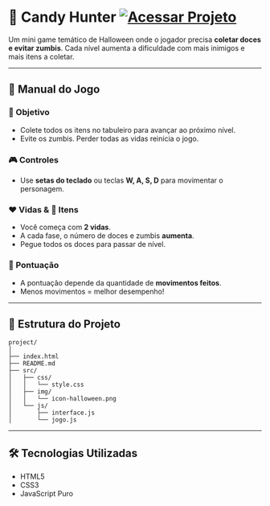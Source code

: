 # 🎃 Candy Hunter [![Acessar Projeto](https://img.shields.io/badge/Acessar%20Projeto-halloween%20-5A7302)](https://j0a0f3l1p3.github.io/halloween)

Um mini game temático de Halloween onde o jogador precisa **coletar doces e evitar zumbis**. Cada nível aumenta a dificuldade com mais inimigos e mais itens a coletar.

---

## 📜 Manual do Jogo

### 🎯 Objetivo
- Colete todos os itens no tabuleiro para avançar ao próximo nível.
- Evite os zumbis. Perder todas as vidas reinicia o jogo.

### 🎮 Controles
- Use **setas do teclado** ou teclas **W, A, S, D** para movimentar o personagem.

### ❤️ Vidas & 🍬 Itens
- Você começa com **2 vidas**.
- A cada fase, o número de doces e zumbis **aumenta**.
- Pegue todos os doces para passar de nível.

### 🧠 Pontuação
- A pontuação depende da quantidade de **movimentos feitos**.
- Menos movimentos = melhor desempenho!

---

## 🧩 Estrutura do Projeto

```
project/
│
├── index.html
├── README.md
├── src/
│   ├── css/
│   │   └── style.css
│   ├── img/
│   │   └── icon-halloween.png
│   └── js/
│       ├── interface.js
│       └── jogo.js
```

---

## 🛠️ Tecnologias Utilizadas

- HTML5
- CSS3
- JavaScript Puro
